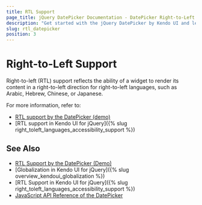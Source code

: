 ```yaml
---
title: RTL Support
page_title: jQuery DatePicker Documentation - DatePicker Right-to-Left Support
description: "Get started with the jQuery DatePicker by Kendo UI and learn about the RTL supports it provides."
slug: rtl_datepicker
position: 3
---
```


# Right-to-Left Support

Right-to-left (RTL) support reflects the ability of a widget to render its content in a right-to-left direction for right-to-left languages, such as Arabic, Hebrew, Chinese, or Japanese.

For more information, refer to:
* [RTL support by the DatePicker (demo)](https://demos.telerik.com/kendo-ui/datepicker/right-to-left-support)
* [RTL support in Kendo UI for jQuery]({% slug right_toleft_languages_accessibility_support %})

## See Also

* [RTL Support by the DatePicker (Demo)](https://demos.telerik.com/kendo-ui/datepicker/right-to-left-support)
* [Globalization in Kendo UI for jQuery]({% slug overview_kendoui_globalization %})
* [RTL Support in Kendo UI for jQuery]({% slug right_toleft_languages_accessibility_support %})
* [JavaScript API Reference of the DatePicker](/api/javascript/ui/datepicker)
